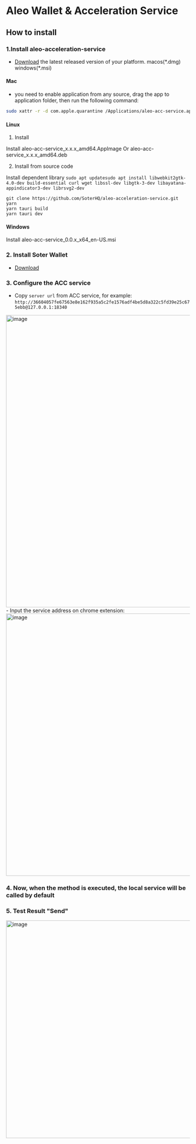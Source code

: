 # Aleo Wallet & Acceleration Service

## How to install

### 1.Install aleo-acceleration-service

- [Download](https://github.com/SoterHQ/aleo-acceleration-service/releases) the latest released version of your platform. macos(\*.dmg) windows(\*.msi)

#### Mac

- you need to enable application from any source, drag the app to application folder, then run the following command:

```bash
sudo xattr -r -d com.apple.quarantine /Applications/aleo-acc-service.app
```

#### Linux

1. Install

Install aleo-acc-service_x.x.x_amd64.AppImage Or aleo-acc-service_x.x.x_amd64.deb

2. Install from source code

Install dependent library
`sudo apt updatesudo apt install libwebkit2gtk-4.0-dev build-essential curl wget libssl-dev libgtk-3-dev libayatana-appindicator3-dev librsvg2-dev`

```shell
git clone https://github.com/SoterHQ/aleo-acceleration-service.git
yarn
yarn tauri build
yarn tauri dev
```

#### Windows

Install aleo-acc-service_0.0.x_x64_en-US.msi

### 2. Install Soter Wallet

- [Download]([https://github.com/SoterHQ/soter_wallet_release/releases](https://chromewebstore.google.com/detail/soter-aleo-wallet/gkodhkbmiflnmkipcmlhhgadebbeijhh?hl=zh-CN&utm_source=ext_sidebar)) 

### 3. Configure the ACC service

- Copy `server url` from ACC service, for example: `http://36604057fe67563e8e162f935a5c2fe1576adf4be5d8a322c5fd39e25c675ebb@127.0.0.1:18340`
<img width="800" alt="image" src="assets/Snipaste_2023-10-20_17-18-14.png">
- Input the service address on chrome extension:
<img width="718" alt="image" src="https://github.com/Aleo123Dev/aleo-acceleration-service/assets/123852645/018f78de-7522-4124-b6b2-fcd0616c8496">



### 4. Now, when the method is executed, the local service will be called by default

### 5. Test Result "Send"

  <img width="596" alt="image" src="assets/c1b255e4-1a65-44b6-bf70-8d680207176b.png">

